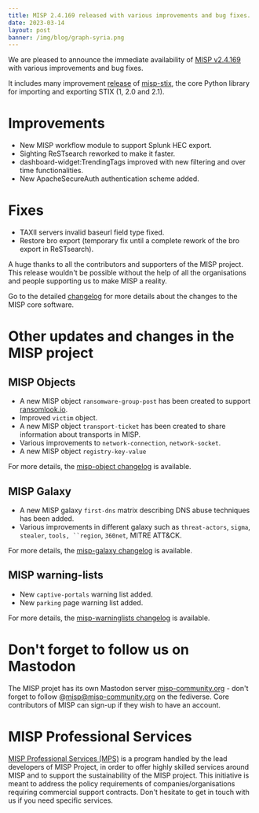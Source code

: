 ```yaml
---
title: MISP 2.4.169 released with various improvements and bug fixes. 
date: 2023-03-14
layout: post
banner: /img/blog/graph-syria.png 
---
```


We are pleased to announce the immediate availability of [MISP v2.4.169](https://github.com/MISP/MISP/releases/tag/v2.4.169) with various improvements and bug fixes.  

It includes many improvement [release](https://www.misp-project.org/Changelog-misp-stix.txt) of [misp-stix](https://github.com/MISP/misp-stix), the core Python library for importing and exporting STIX (1, 2.0 and 2.1).

# Improvements

- New MISP workflow module to support Splunk HEC export.
- Sighting ReSTsearch reworked to make it faster.
- dashboard-widget:TrendingTags improved with new filtering and over time functionalities.
- New ApacheSecureAuth authentication scheme added.

# Fixes

- TAXII servers invalid baseurl field type fixed.
- Restore bro export (temporary fix until a complete rework of the bro export in ReSTsearch).

A huge thanks to all the contributors and supporters of the MISP project. This release wouldn't be possible without the help of all the organisations and people supporting us to make MISP a reality.

Go to the detailed [changelog](https://www.misp-project.org/Changelog.txt) for more details about the changes to the MISP core software.

# Other updates and changes in the MISP project

## MISP Objects

- A new MISP object `ransomware-group-post` has been created to support [ransomlook.io](https://www.ransomlook.io/).  
- Improved `victim` object.
- A new MISP object `transport-ticket` has been created to share information about transports in MISP.
- Various improvements to `network-connection`, `network-socket`.
- A new MISP object `registry-key-value`

For more details, the [misp-object changelog](https://www.misp-project.org/Changelog-misp-objects.txt) is available.

## MISP Galaxy

- A new MISP galaxy `first-dns` matrix describing DNS abuse techniques has been added.
- Various improvements in different galaxy such as `threat-actors`, `sigma`, `stealer`, `tools, ``region`, `360net`, MITRE ATT&CK.

For more details, the [misp-galaxy changelog](https://www.misp-project.org/Changelog-misp-galaxy.txt) is available.

## MISP warning-lists

- New `captive-portals` warning list added.
- New `parking` page warning list added.

For more details, the [misp-warninglists changelog](https://www.misp-project.org/Changelog-misp-warninglists.txt) is available.

# Don't forget to follow us on Mastodon

The MISP projet has its own Mastodon server [misp-community.org](https://misp-community.org/) - don't forget to follow @misp@misp-community.org on the fediverse. Core contributors of MISP can sign-up if they wish to have an account.

# MISP Professional Services

[MISP Professional Services (MPS)](https://www.misp-project.org/professional-services/) is a program handled by the lead developers of MISP Project, in order to offer highly skilled services around MISP and to support the sustainability of the MISP project. This initiative is meant to address the policy requirements of companies/organisations requiring commercial support contracts. Don't hesitate to get in touch with us if you need specific services.
